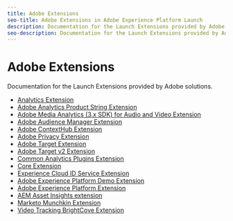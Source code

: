 ```yaml
---
title: Adobe Extensions
seo-title: Adobe Extensions in Adobe Experience Platform Launch
description: Documentation for the Launch Extensions provided by Adobe solutions.
seo-description: Documentation for the Launch Extensions provided by Adobe solutions.
---
```


# Adobe Extensions

Documentation for the Launch Extensions provided by Adobe solutions.

* [Analytics Extension](adobe-analytics-extension/overview.md)
* [Adobe Analytics Product String Extension](adobe-analytics-product-string-extension/overview.md)
* [Adobe Media Analytics (3.x SDK) for Audio and Video Extension](adobe-media-analytics-3x-for-audio-and-video-extension/overview.md)
* [Adobe Audience Manager Extension](adobe-audience-manager-extension.md)
* [Adobe ContextHub Extension](adobe-contexthub-extension.md)
* [Adobe Privacy Extension](adobe-privacy-extension.md)
* [Adobe Target Extension](adobe-target-extension/overview.md)
* [Adobe Target v2 Extension](adobe-target-extension-v2.md)
* [Common Analytics Plugins Extension](common-analytics-plugins-extension/common-analytics-plugins.md)
* [Core Extension](core-extension/overview.md)
* [Experience Cloud ID Service Extension](experience-cloud-id-service-extension/overview.md)
* [Adobe Experience Platform Demo Extension](adobe-experience-platform-extension.md)
* [Adobe Experience Platform Extension](aep-web-sdk/overview.md)
* [AEM Asset Insights extension](aem-asset-insights-extension/aem-asset-insights.html)
* [Marketo Munchkin Extension](marketo-munchkin-extension/overview.md)
* [Video Tracking BrightCove Extension](video-tracking-brightcove-extension/overview.md)

<!--  previously empty parent topic. -->
